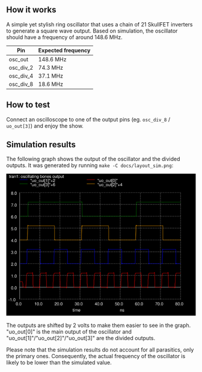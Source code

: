 <!---

This file is used to generate your project datasheet. Please fill in the information below and delete any unused
sections.

You can also include images in this folder and reference them in the markdown. Each image must be less than
512 kb in size, and the combined size of all images must be less than 1 MB.
-->

## How it works

A simple yet stylish ring oscillator that uses a chain of 21 SkullFET inverters to generate a square wave output. Based on simulation, the oscillator should have a frequency of around 148.6 MHz.

| Pin       | Expected frequency |
|-----------|--------------------|
| osc_out   | 148.6 MHz          |
| osc_div_2 | 74.3 MHz           |
| osc_div_4 | 37.1 MHz           |
| osc_div_8 | 18.6 MHz           |

## How to test

Connect an oscilloscope to one of the output pins (eg. `osc_div_8` / `uo_out[3]`) and enjoy the show.

## Simulation results

The following graph shows the output of the oscillator and the divided outputs. It was generated by running `make -C docs/layout_sim.png`:

![Simulation results](layout_sim.png)

The outputs are shifted by 2 volts to make them easier to see in the graph. "uo_out[0]" is the main output of the oscillator and "uo_out[1]"/"uo_out[2]"/"uo_out[3]" are the divided outputs.

Please note that the simulation results do not account for all parasitics, only the primary ones. Consequently, the actual frequency of the oscillator is likely to be lower than the simulated value.
